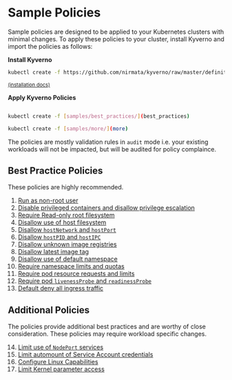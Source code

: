 # Sample Policies

Sample policies are designed to be applied to your Kubernetes clusters with minimal changes. To apply these policies to your cluster, install Kyverno and import the policies as follows:

**Install Kyverno**

````sh
kubectl create -f https://github.com/nirmata/kyverno/raw/master/definitions/install.yaml
````
<small>[(installation docs)](../documentation/installation.md)</small>

**Apply Kyverno Policies**

````bash

kubectl create -f [samples/best_practices/](best_practices)

kubectl create -f [samples/more/](more)
````

The policies are mostly validation rules in `audit` mode i.e. your existing workloads will not be impacted, but will be audited for policy complaince.

## Best Practice Policies

These policies are highly recommended.

1. [Run as non-root user](RunAsNonRootUser.md)
2. [Disable privileged containers and disallow privilege escalation](DisablePrivilegedContainers.md)
3. [Require Read-only root filesystem](RequireReadOnlyFS.md)
4. [Disallow use of host filesystem](DisallowHostFS.md)
5. [Disallow `hostNetwork` and `hostPort`](DisallowHostNetworkPort.md)
6. [Disallow `hostPID` and `hostIPC`](DisallowHostPIDIPC.md)
7. [Disallow unknown image registries](DisallowUnknownRegistries.md)
8. [Disallow latest image tag](DisallowLatestTag.md)
9. [Disallow use of default namespace](DisallowDefaultNamespace.md)
10. [Require namespace limits and quotas](RequireNSLimitsQuotas.md)
11. [Require pod resource requests and limits](RequirePodRequestsLimits.md)
12. [Require pod `livenessProbe` and `readinessProbe`](RequirePodProbes.md)
13. [Default deny all ingress traffic](DefaultDenyAllIngress.md)


## Additional Policies

The policies provide additional best practices and are worthy of close consideration. These policies may require workload specific changes. 

14. [Limit use of `NodePort` services](LimitNodePort.md)
15. [Limit automount of Service Account credentials](DisallowAutomountSACredentials.md)
16. [Configure Linux Capabilities](AssignLinuxCapabilities.md)
17. [Limit Kernel parameter access](ConfigureKernelParmeters.md)




